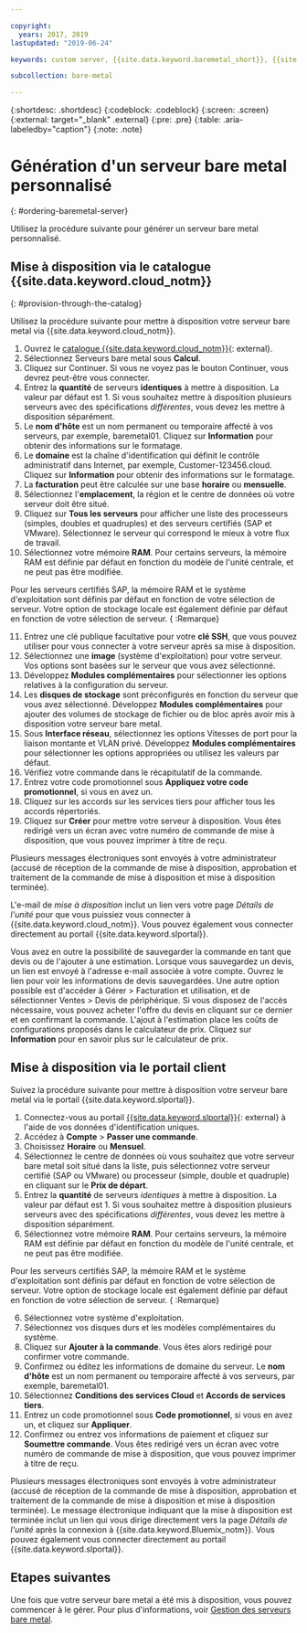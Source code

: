 ```yaml
---

copyright:
  years: 2017, 2019
lastupdated: "2019-06-24"

keywords: custom server, {{site.data.keyword.baremetal_short}}, {{site.data.keyword.Bluemix_notm}}

subcollection: bare-metal

---
```


{:shortdesc: .shortdesc}
{:codeblock: .codeblock}
{:screen: .screen}
{:external: target="_blank" .external}
{:pre: .pre}
{:table: .aria-labeledby="caption"}
{:note: .note}


# Génération d'un serveur bare metal personnalisé
{: #ordering-baremetal-server}

Utilisez la procédure suivante pour générer un serveur bare metal personnalisé.

## Mise à disposition via le catalogue {{site.data.keyword.cloud_notm}}
{: #provision-through-the-catalog}

Utilisez la procédure suivante pour mettre à disposition votre serveur bare metal via {{site.data.keyword.cloud_notm}}.

1. Ouvrez le [catalogue {{site.data.keyword.cloud_notm}}](https://cloud.ibm.com/catalog/){: external}.   
2. Sélectionnez Serveurs bare metal sous **Calcul**.
3. Cliquez sur Continuer. Si vous ne voyez pas le bouton Continuer, vous devrez peut-être vous connecter.
4. Entrez la **quantité** de serveurs **identiques** à mettre à disposition. La valeur par défaut est 1. Si vous souhaitez mettre à disposition plusieurs serveurs avec des spécifications _différentes_, vous devez les mettre à disposition séparément.
5. Le **nom d'hôte** est un nom permanent ou temporaire affecté à vos serveurs, par exemple, baremetal01. Cliquez sur **Information** pour obtenir des informations sur le formatage.
6. Le **domaine** est la chaîne d'identification qui définit le contrôle administratif dans Internet, par exemple, Customer-123456.cloud. Cliquez sur **Information** pour obtenir des informations sur le formatage.
7. La **facturation** peut être calculée sur une base **horaire** ou **mensuelle**.
8. Sélectionnez l'**emplacement**, la région et le centre de données où votre serveur doit être situé.
9. Cliquez sur **Tous les serveurs** pour afficher une liste des processeurs (simples, doubles et quadruples) et des serveurs certifiés (SAP et VMware). Sélectionnez le serveur qui correspond le mieux à votre flux de travail.
10. Sélectionnez votre mémoire **RAM**. Pour certains serveurs, la mémoire RAM est définie par défaut en fonction du modèle de l'unité centrale, et ne peut pas être modifiée. 

Pour les serveurs certifiés SAP, la mémoire RAM et le système d'exploitation sont définis par défaut en fonction de votre sélection de serveur. Votre option de stockage locale est également définie par défaut en fonction de votre sélection de serveur.
{ :Remarque}

11. Entrez une clé publique facultative pour votre **clé SSH**, que vous pouvez utiliser pour vous connecter à votre serveur après sa mise à disposition.
12. Sélectionnez une **image** (système d'exploitation) pour votre serveur. Vos options sont basées sur le serveur que vous avez sélectionné.
13. Développez **Modules complémentaires** pour sélectionner les options relatives à la configuration du serveur.
14. Les **disques de stockage** sont préconfigurés en fonction du serveur que vous avez sélectionné. Développez **Modules complémentaires** pour ajouter des volumes de stockage de fichier ou de bloc après avoir mis à disposition votre serveur bare metal. 
15. Sous **Interface réseau**, sélectionnez les options Vitesses de port pour la liaison montante et VLAN privé. Développez **Modules complémentaires** pour sélectionner les options appropriées ou utilisez les valeurs par défaut.
16. Vérifiez votre commande dans le récapitulatif de la commande.
17. Entrez votre code promotionnel sous **Appliquez votre code promotionnel**, si vous en avez un.
18. Cliquez sur les accords sur les services tiers pour afficher tous les accords répertoriés.
19. Cliquez sur **Créer** pour mettre votre serveur à disposition. Vous êtes redirigé vers un écran avec votre numéro de commande de mise à disposition, que vous pouvez imprimer à titre de reçu.

Plusieurs messages électroniques sont envoyés à votre administrateur (accusé de réception de la commande de mise à disposition, approbation et traitement de la commande de mise à disposition et mise à disposition terminée).

L'e-mail de _mise à disposition_ inclut un lien vers votre page *Détails de l'unité* pour que vous puissiez vous connecter à {{site.data.keyword.cloud_notm}}. Vous pouvez également vous connecter directement au portail {{site.data.keyword.slportal}}.

Vous avez en outre la possibilité de sauvegarder la commande en tant que devis ou de l'ajouter à une estimation. Lorsque vous sauvegardez un devis, un lien est envoyé à l'adresse e-mail associée à votre compte. Ouvrez le lien pour voir les informations de devis sauvegardées. Une autre option possible est d'accéder à Gérer > Facturation et utilisation, et de sélectionner Ventes > Devis de périphérique. Si vous disposez de l'accès nécessaire, vous pouvez acheter l'offre du devis en cliquant sur ce dernier et en confirmant la commande. L'ajout à l'estimation place les coûts de configurations proposés dans le calculateur de prix. Cliquez sur **Information** pour en savoir plus sur le calculateur de prix.

## Mise à disposition via le portail client
Suivez la procédure suivante pour mettre à disposition votre serveur bare metal via le portail {{site.data.keyword.slportal}}.

1. Connectez-vous au portail [{{site.data.keyword.slportal}}](control.softlayer.com){: external} à l'aide de vos données d'identification uniques.
2. Accédez à **Compte** > **Passer une commande**.
3. Choisissez **Horaire** ou **Mensuel**.
3. Sélectionnez le centre de données où vous souhaitez que votre serveur bare metal soit situé dans la liste, puis sélectionnez votre serveur certifié (SAP ou VMware) ou processeur (simple, double et quadruple) en cliquant sur le **Prix de départ**.
4. Entrez la **quantité** de serveurs _identiques_ à mettre à disposition. La valeur par défaut est 1. Si vous souhaitez mettre à disposition plusieurs serveurs avec des spécifications _différentes_, vous devez les mettre à disposition séparément.
5. Sélectionnez votre mémoire **RAM**. Pour certains serveurs, la mémoire RAM est définie par défaut en fonction du modèle de l'unité centrale, et ne peut pas être modifiée. 

Pour les serveurs certifiés SAP, la mémoire RAM et le système d'exploitation sont définis par défaut en fonction de votre sélection de serveur. Votre option de stockage locale est également définie par défaut en fonction de votre sélection de serveur.
{ :Remarque}

6. Sélectionnez votre système d'exploitation.
7. Sélectionnez vos disques durs et les modèles complémentaires du système.
8. Cliquez sur **Ajouter à la commande**. Vous êtes alors redirigé pour confirmer votre commande.
9. Confirmez ou éditez les informations de domaine du serveur. Le **nom d'hôte** est un nom permanent ou temporaire affecté à vos serveurs, par exemple, baremetal01.  
10. Sélectionnez **Conditions des services Cloud** et **Accords de services tiers**.
11. Entrez un code promotionnel sous **Code promotionnel**, si vous en avez un, et cliquez sur **Appliquer**.
12. Confirmez ou entrez vos informations de paiement et cliquez sur **Soumettre commande**. Vous êtes redirigé vers un écran avec votre numéro de commande de mise à disposition, que vous pouvez imprimer à titre de reçu. 

Plusieurs messages électroniques sont envoyés à votre administrateur (accusé de réception de la commande de mise à disposition, approbation et traitement de la commande de mise à disposition et mise à disposition terminée). Le message électronique indiquant que la mise à disposition est terminée inclut un lien qui vous dirige directement vers la page *Détails de l'unité* après la connexion à {{site.data.keyword.Bluemix_notm}}. Vous pouvez également vous connecter directement au portail {{site.data.keyword.slportal}}.

## Etapes suivantes
Une fois que votre serveur bare metal a été mis à disposition, vous pouvez commencer à le gérer. Pour plus d'informations, voir [Gestion des serveurs bare metal](/docs/bare-metal?topic=bare-metal-bm-manage-servers#bm-manage-servers).
